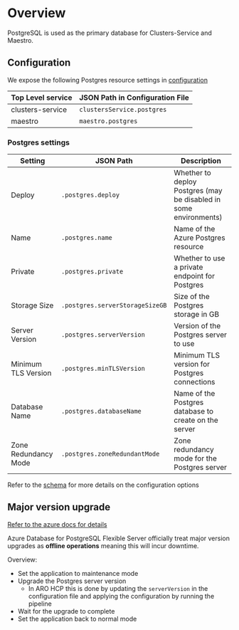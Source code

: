 # Overview

PostgreSQL is used as the primary database for Clusters-Service and Maestro.

## Configuration

We expose the following Postgres resource settings in [configuration](../configuration.md)

| Top Level service | JSON Path in Configuration File |
|-------------------|---------------------------------|
| clusters-service  | `clustersService.postgres`      |
| maestro           | `maestro.postgres`              |

### Postgres settings

| Setting              | JSON Path                       | Description                                                       |
|----------------------|---------------------------------|-------------------------------------------------------------------|
| Deploy               | `.postgres.deploy`              | Whether to deploy Postgres (may be disabled in some environments) |
| Name                 | `.postgres.name`                | Name of the Azure Postgres resource                               |
| Private              | `.postgres.private`             | Whether to use a private endpoint for Postgres                    |
| Storage Size         | `.postgres.serverStorageSizeGB` | Size of the Postgres storage in GB                                |
| Server Version       | `.postgres.serverVersion`       | Version of the Postgres server to use                             |
| Minimum TLS Version  | `.postgres.minTLSVersion`       | Minimum TLS version for Postgres connections                      |
| Database Name        | `.postgres.databaseName`        | Name of the Postgres database to create on the server             |
| Zone Redundancy Mode | `.postgres.zoneRedundantMode`   | Zone redundancy mode for the Postgres server                      |

Refer to the [schema](../../config/config.schema.json) for more details on the configuration options

## Major version upgrade

[Refer to the azure docs for details](https://learn.microsoft.com/en-us/azure/postgresql/flexible-server/concepts-major-version-upgrade)

Azure Database for PostgreSQL Flexible Server officially treat major version upgrades as **offline operations** meaning this will incur downtime.

Overview:

* Set the application to maintenance mode
* Upgrade the Postgres server version
  * In ARO HCP this is done by updating the `serverVersion` in the configuration file and applying the configuration by running the pipeline
* Wait for the upgrade to complete
* Set the application back to normal mode
